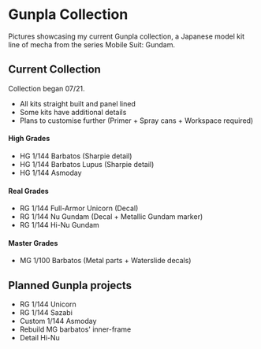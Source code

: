 # Gunpla Collection
Pictures showcasing my current Gunpla collection, a Japanese model kit line of mecha from the series Mobile Suit: Gundam. 

## Current Collection
Collection began 07/21. 
- All kits straight built and panel lined
- Some kits have additional details
- Plans to customise further (Primer + Spray cans + Workspace required)

#### High Grades
- HG 1/144 Barbatos (Sharpie detail)
- HG 1/144 Barbatos Lupus (Sharpie detail)
- HG 1/144 Asmoday

#### Real Grades
- RG 1/144 Full-Armor Unicorn (Decal)
- RG 1/144 Nu Gundam (Decal + Metallic Gundam marker)
- RG 1/144 Hi-Nu Gundam

#### Master Grades
- MG 1/100 Barbatos (Metal parts + Waterslide decals)

## Planned Gunpla projects
- RG 1/144 Unicorn
- RG 1/144 Sazabi
- Custom 1/144 Asmoday 
- Rebuild MG barbatos' inner-frame
- Detail Hi-Nu
